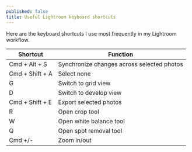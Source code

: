```yaml
---
published: false
title: Useful Lightroom keyboard shortcuts
---
```

Here are the keyboard shortcuts I use most frequently in my Lightroom workflow.

| Shortcut  | Function  |
|---|---|
| Cmd + Alt + S  | Synchronize changes across selected photos  |
| Cmd + Shift + A  | Select none  |
| G  | Switch to grid view  |
| D  | Switch to develop view  |
| Cmd + Shift + E  | Export selected photos  |
| R  | Open crop tool  |
| W  | Open white balance tool  |
| Q  | Open spot removal tool  |
| Cmd +/-  | Zoom in/out  |
